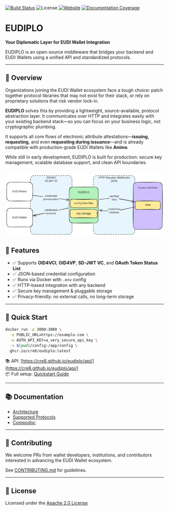 [![Build Status](https://github.com/cre8/eudiplo/actions/workflows/ci.yml/badge.svg)](https://github.com/cre8/eudiplo/actions)
![License](https://img.shields.io/github/license/cre8/eudiplo)
[![Website](https://img.shields.io/badge/website-eudiplo-blue)](https://cre8.github.io/eudiplo/)
[![Documentation Coverage](https://cre8.github.io/eudiplo/compodoc/images/coverage-badge-documentation.svg)](https://cre8.github.io/eudiplo/compodoc/coverage.html)

# EUDIPLO

**Your Diplomatic Layer for EUDI Wallet Integration**

EUDIPLO is an open-source middleware that bridges your backend and EUDI Wallets
using a unified API and standardized protocols.

---

## 🧭 Overview

Organizations joining the EUDI Wallet ecosystem face a tough choice: patch
together protocol libraries that may not exist for their stack, or rely on
proprietary solutions that risk vendor lock-in.

**EUDIPLO** solves this by providing a lightweight, source-available, protocol
abstraction layer. It communicates over HTTP and integrates easily with your
existing backend stack—so you can focus on your business logic, not
cryptographic plumbing.

It supports all core flows of electronic attribute attestations—**issuing**,
**requesting**, and even **requesting during issuance**—and is already
compatible with production-grade EUDI Wallets like **Animo**.

While still in early development, EUDIPLO is built for production: secure key
management, scalable database support, and clean API boundaries.

## ![Overview](./docs/overview.excalidraw.svg)

## 🧩 Features

- ✅ Supports **OID4VCI**, **OID4VP**, **SD-JWT VC**, and **OAuth Token Status
  List**
- ✅ JSON-based credential configuration
- ✅ Runs via Docker with `.env` config
- ✅ HTTP-based integration with any backend
- ✅ Secure key management & pluggable storage
- ✅ Privacy-friendly: no external calls, no long-term storage

---

## 🚀 Quick Start

```bash
docker run -p 3000:3000 \
  -e PUBLIC_URL=https://example.com \
  -e AUTH_API_KEY=a_very_secure_api_key \
  -v $(pwd)/config:/app/config \
  ghcr.io/cre8/eudiplo:latest
```

📚 API:
[https://cre8.github.io/eudiplo/api/](https://cre8.github.io/eudiplo/api/)  
📦 Full setup:
[Quickstart Guide](https://cre8.github.io/eudiplo/getting-started/quick-start/)

---

## 📚 Documentation

- [Architecture](https://cre8.github.io/eudiplo/architecture/overview/)
- [Supported Protocols](https://cre8.github.io/eudiplo/architecture/supported-protocols/)
- [Compodoc](https://cre8.github.io/eudiplo/compodoc/)

---

## 🤝 Contributing

We welcome PRs from wallet developers, institutions, and contributors interested
in advancing the EUDI Wallet ecosystem.

See [CONTRIBUTING.md](CONTRIBUTING.md) for guidelines.

---

## 📝 License

Licensed under the [Apache 2.0 License](LICENSE)
